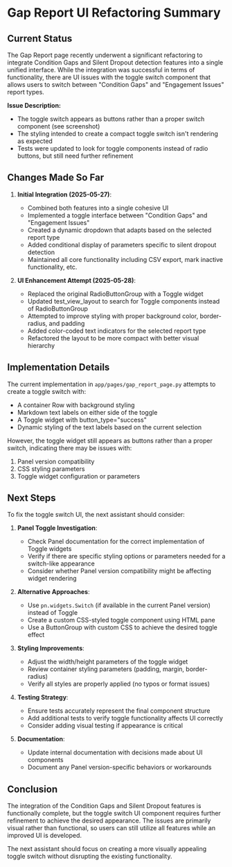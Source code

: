 # Gap Report UI Refactoring Summary

## Current Status

The Gap Report page recently underwent a significant refactoring to integrate Condition Gaps and Silent Dropout detection features into a single unified interface. While the integration was successful in terms of functionality, there are UI issues with the toggle switch component that allows users to switch between "Condition Gaps" and "Engagement Issues" report types.

**Issue Description:**
- The toggle switch appears as buttons rather than a proper switch component (see screenshot)
- The styling intended to create a compact toggle switch isn't rendering as expected
- Tests were updated to look for toggle components instead of radio buttons, but still need further refinement

## Changes Made So Far

1. **Initial Integration (2025-05-27)**:
   - Combined both features into a single cohesive UI
   - Implemented a toggle interface between "Condition Gaps" and "Engagement Issues"
   - Created a dynamic dropdown that adapts based on the selected report type
   - Added conditional display of parameters specific to silent dropout detection
   - Maintained all core functionality including CSV export, mark inactive functionality, etc.

2. **UI Enhancement Attempt (2025-05-28)**:
   - Replaced the original RadioButtonGroup with a Toggle widget
   - Updated test_view_layout to search for Toggle components instead of RadioButtonGroup
   - Attempted to improve styling with proper background color, border-radius, and padding
   - Added color-coded text indicators for the selected report type
   - Refactored the layout to be more compact with better visual hierarchy

## Implementation Details

The current implementation in `app/pages/gap_report_page.py` attempts to create a toggle switch with:
- A container Row with background styling
- Markdown text labels on either side of the toggle
- A Toggle widget with button_type="success"
- Dynamic styling of the text labels based on the current selection

However, the toggle widget still appears as buttons rather than a proper switch, indicating there may be issues with:
1. Panel version compatibility
2. CSS styling parameters
3. Toggle widget configuration or parameters

## Next Steps

To fix the toggle switch UI, the next assistant should consider:

1. **Panel Toggle Investigation**:
   - Check Panel documentation for the correct implementation of Toggle widgets
   - Verify if there are specific styling options or parameters needed for a switch-like appearance
   - Consider whether Panel version compatibility might be affecting widget rendering

2. **Alternative Approaches**:
   - Use `pn.widgets.Switch` (if available in the current Panel version) instead of Toggle
   - Create a custom CSS-styled toggle component using HTML pane
   - Use a ButtonGroup with custom CSS to achieve the desired toggle effect

3. **Styling Improvements**:
   - Adjust the width/height parameters of the toggle widget
   - Review container styling parameters (padding, margin, border-radius)
   - Verify all styles are properly applied (no typos or format issues)

4. **Testing Strategy**:
   - Ensure tests accurately represent the final component structure
   - Add additional tests to verify toggle functionality affects UI correctly
   - Consider adding visual testing if appearance is critical

5. **Documentation**:
   - Update internal documentation with decisions made about UI components
   - Document any Panel version-specific behaviors or workarounds

## Conclusion

The integration of the Condition Gaps and Silent Dropout features is functionally complete, but the toggle switch UI component requires further refinement to achieve the desired appearance. The issues are primarily visual rather than functional, so users can still utilize all features while an improved UI is developed.

The next assistant should focus on creating a more visually appealing toggle switch without disrupting the existing functionality. 